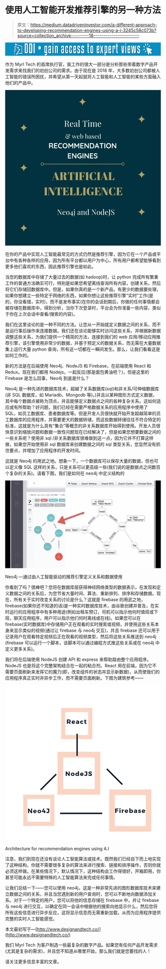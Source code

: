 # 使用人工智能开发推荐引擎的另一种方法

> 原文：<https://medium.datadriveninvestor.com/a-different-approach-to-developing-recommendation-engines-using-a-i-3245c58c073b?source=collection_archive---------18----------------------->

[![](img/6a612b25394560ddc98f696de662aed2.png)](http://www.track.datadriveninvestor.com/1B9E)

作为 Myrl Tech 的首席执行官，我工作的很大一部分是分析那些带着数字产品开发需求来找我们的初创公司的需求。由于现在是 2018 年，大多数初创公司都被人工智能的错误所困扰，并希望从第一天起就将人工智能和人工智能的某些方面融入他们的产品中。

![](img/fe20c9cbdac1385897f40be84a66330e.png)

在你的产品中实现人工智能最常见的方式仍然是推荐引擎，因为它在一个产品或平台中有各种各样的应用，因为所有平台都以用户为中心，所有用户都希望能够看到更多他们喜欢的东西，因此推荐引擎也是如此。

当您的数据库中存储了大量过去的数据(如 hadoop)时，让 python 完成所有繁重工作的普通方法确实可行，特别是如果您希望离线查询所有内容，创建关系，然后将它们存储回数据库中。但是，如果你真的是一个新产品，有更少的数据要处理，如果你想建立一些特定于网络的东西，如果你想让这些推荐引擎“实时”工作(是的，你没看错，实时)，而不是发布事实(在你的会话到期后，你做的任何事情都会被存储在数据库中，得到分析，当你下次登录时，平台会为你准备一些内容，类似于你在上次会话中查看/搜索的内容)。

我们在这里谈论的是一种不同的方法。让您从一开始就定义数据之间的关系，而不是运行事后操作来连接数据。我们还在谈论能够实时访问这些关系，并根据新数据调整这些关系，为我们提供一个精简的方法，连接到我们的 web 应用/移动应用推荐引擎，该引擎使用非常少的数据，并基于预定义的数据关系，而无需在大量数据集上运行大量 python 查询，所有这一切都在一瞬间发生。那么，让我们看看这是如何工作的。

新的方法是在后端使用 Neo4j、NodeJS 和 Firebase，在前端使用 React 和 Redux。现在我们都用 Nodejs，一起反应(那是面包黄油吧？)，但是这里的 Firebase 是怎么回事，Neo4j 到底是什么？

Neo4j 是一种先进的数据库技术，超越了关系数据库(sql)和非关系/可伸缩数据库(非 SQL 数据库，如 Mariadb、Mongodb 等)。)并且以某种图形方式定义数据，其中每个数据点被称为顶点，并且能够定义数据点之间的各种复杂关系。这如何适应或有所帮助？好问题，我们已经在需要严格数据关系的应用程序中使用了 SQL，如员工数据库、患者数据库等。但是开发人员很快就开始开发超越简单的员工数据库的应用程序，并需要更大的数据转储，而这些数据转储往往不符合特定的标准，这就是为什么具有“集合”等概念的非关系数据库开始得到使用。开发人员很快意识到缩放问题和数据一致性问题现在已经解决了，但是如果您想要数据之间的一些关系呢？使用非 sql /非关系数据库很难做到这一点，因为它并不打算这样做，如果您开始使用非 sql 数据库来创建数据之间的 sql 类型关系，您显然没有抓住要点，并增加了应用程序的开发时间。

这就是 Neo4j 的用武之地。想象一下，一个数据库可以保存大量的数据，但也可以定义像 SQL 这样的关系，只是关系可以更高级一些(我们说的是数据点之间数百个复杂的关系)。请看下图，我们是如何在 neo4j 中定义结构的

![](img/a1fbac8c98a222f1314b626709d4e363.png)

Neo4j —通过由人工智能驱动的推荐引擎定义关系和数据使用

你看到了吗？很棒吧？您将在数据库层获得神经网络类型的数据表示，在发现和定义数据之间的关系后，为您节省大量时间、算法、重新排列、排序和存储数据。现在，所有关于实时改变关系的讨论是什么？这就是 firebase 的用武之地，firebase(如果你还不知道的话)是一种实时数据库技术，由谷歌创建并普及，在实时运行的应用程序中有多种用途(例如出租车预订，司机可以指示他何时值班或下班，聊天应用程序，用户可以指示他们何时离线或在线)。如果您可以在 firebase(实时数据库)中存储用户正在观看的实时搜索或视频，并使用这些关系本身来显示类似的视频(通过让 firebase 与 neo4j 交互)，并且 firebase 还可以用于记录用户在观看特定视频后正在观看的视频类型，然后将这些关系推送到 neo4j (firebase 可以运行一个脚本，该脚本可以通过编程方式推这些关系或在 neo4j 中定义更多关系)。

我们将在后端使用 NodeJS 创建 API 和 express 来帮助路由整个应用程序。NodeJS 也是将这个完整架构结合在一起的粘合剂。React 用在前端，因为它不需要页面刷新来发挥它的魔力(即，改变组件的状态并显示新数据)，从而使我们的应用程序真正实时并异步工作，而不需要页面刷新。下图为建筑参考——

![](img/348cdb6b49c8e6630888cf62ba82f620.png)

Architecture for recommendation engines using A.I

注意，我们到现在还没有谈论人工智能算法或技术。既然我们已经自下而上地实现了这种结构，你就不需要很多复杂的算法来进行搜索、链接和排序操作，否则你就必须这样做。在某些情况下，默认情况下，这种结构会工作得很好，开箱即用，你甚至可能永远不需要特殊的人工智能算法来完成任何事情。

让我们总结一下——您可以使用 neo4j，这是一种非常先进的图形数据库技术来建立数据之间的关系，并且当您遇到新的用户查询时，您可以不断地向数据添加关系。对于一个特定的用户，您可以将他的信息存储在 firebase 中，并让 firebase 与 neo4j 进行交互，以确定在同一会话中根据他的搜索向他显示什么，然后您将所有这些信息进行异步反应，这将显示信息而无需重新加载，从而为应用程序提供完整的实时人工智能感觉。

本文最初写于—[http://www.designandtech.co/](http://www.designandtech.co/)

我们 Myrl Tech 为客户制造一些最复杂的数字产品。如果您有任何产品开发需求(尤其是复杂的需求)，并且您不知道从哪里开始，那么我们就是您要找的人！

请关注更多信息丰富的文章。